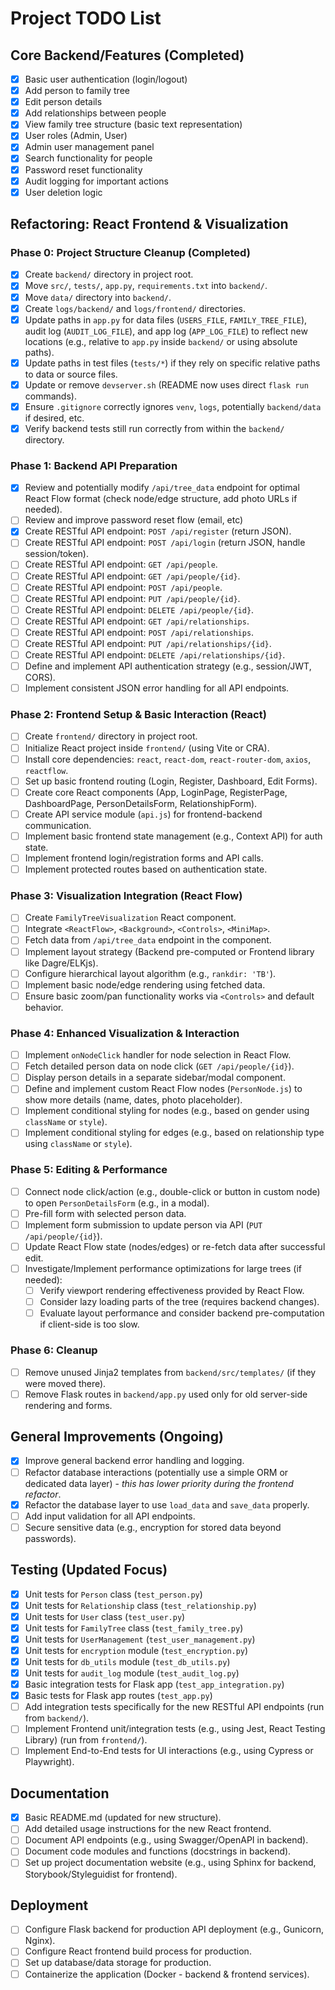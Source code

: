 # Project TODO List

## Core Backend/Features (Completed)
- [x] Basic user authentication (login/logout)
- [x] Add person to family tree
- [x] Edit person details
- [x] Add relationships between people
- [x] View family tree structure (basic text representation)
- [x] User roles (Admin, User)
- [x] Admin user management panel
- [x] Search functionality for people
- [x] Password reset functionality
- [x] Audit logging for important actions
- [x] User deletion logic

## Refactoring: React Frontend & Visualization

### Phase 0: Project Structure Cleanup (Completed)
- [x] Create `backend/` directory in project root.
- [x] Move `src/`, `tests/`, `app.py`, `requirements.txt` into `backend/`.
- [x] Move `data/` directory into `backend/`.
- [x] Create `logs/backend/` and `logs/frontend/` directories.
- [x] Update paths in `app.py` for data files (`USERS_FILE`, `FAMILY_TREE_FILE`), audit log (`AUDIT_LOG_FILE`), and app log (`APP_LOG_FILE`) to reflect new locations (e.g., relative to `app.py` inside `backend/` or using absolute paths).
- [x] Update paths in test files (`tests/*`) if they rely on specific relative paths to data or source files.
- [x] Update or remove `devserver.sh` (README now uses direct `flask run` commands).
- [x] Ensure `.gitignore` correctly ignores `venv`, `logs`, potentially `backend/data` if desired, etc.
- [x] Verify backend tests still run correctly from within the `backend/` directory.

### Phase 1: Backend API Preparation
- [x] Review and potentially modify `/api/tree_data` endpoint for optimal React Flow format (check node/edge structure, add photo URLs if needed).
- [ ] Review and improve password reset flow (email, etc)
- [x] Create RESTful API endpoint: `POST /api/register` (return JSON).
- [ ] Create RESTful API endpoint: `POST /api/login` (return JSON, handle session/token).
- [ ] Create RESTful API endpoint: `GET /api/people`.
- [ ] Create RESTful API endpoint: `GET /api/people/{id}`.
- [ ] Create RESTful API endpoint: `POST /api/people`.
- [ ] Create RESTful API endpoint: `PUT /api/people/{id}`.
- [ ] Create RESTful API endpoint: `DELETE /api/people/{id}`.
- [ ] Create RESTful API endpoint: `GET /api/relationships`.
- [ ] Create RESTful API endpoint: `POST /api/relationships`.
- [ ] Create RESTful API endpoint: `PUT /api/relationships/{id}`.
- [ ] Create RESTful API endpoint: `DELETE /api/relationships/{id}`.
- [ ] Define and implement API authentication strategy (e.g., session/JWT, CORS).
- [ ] Implement consistent JSON error handling for all API endpoints.

### Phase 2: Frontend Setup & Basic Interaction (React)
- [ ] Create `frontend/` directory in project root.
- [ ] Initialize React project inside `frontend/` (using Vite or CRA).
- [ ] Install core dependencies: `react`, `react-dom`, `react-router-dom`, `axios`, `reactflow`.
- [ ] Set up basic frontend routing (Login, Register, Dashboard, Edit Forms).
- [ ] Create core React components (App, LoginPage, RegisterPage, DashboardPage, PersonDetailsForm, RelationshipForm).
- [ ] Create API service module (`api.js`) for frontend-backend communication.
- [ ] Implement basic frontend state management (e.g., Context API) for auth state.
- [ ] Implement frontend login/registration forms and API calls.
- [ ] Implement protected routes based on authentication state.

### Phase 3: Visualization Integration (React Flow)
- [ ] Create `FamilyTreeVisualization` React component.
- [ ] Integrate `<ReactFlow>`, `<Background>`, `<Controls>`, `<MiniMap>`.
- [ ] Fetch data from `/api/tree_data` endpoint in the component.
- [ ] Implement layout strategy (Backend pre-computed or Frontend library like Dagre/ELKjs).
- [ ] Configure hierarchical layout algorithm (e.g., `rankdir: 'TB'`).
- [ ] Implement basic node/edge rendering using fetched data.
- [ ] Ensure basic zoom/pan functionality works via `<Controls>` and default behavior.

### Phase 4: Enhanced Visualization & Interaction
- [ ] Implement `onNodeClick` handler for node selection in React Flow.
- [ ] Fetch detailed person data on node click (`GET /api/people/{id}`).
- [ ] Display person details in a separate sidebar/modal component.
- [ ] Define and implement custom React Flow nodes (`PersonNode.js`) to show more details (name, dates, photo placeholder).
- [ ] Implement conditional styling for nodes (e.g., based on gender using `className` or `style`).
- [ ] Implement conditional styling for edges (e.g., based on relationship type using `className` or `style`).

### Phase 5: Editing & Performance
- [ ] Connect node click/action (e.g., double-click or button in custom node) to open `PersonDetailsForm` (e.g., in a modal).
- [ ] Pre-fill form with selected person data.
- [ ] Implement form submission to update person via API (`PUT /api/people/{id}`).
- [ ] Update React Flow state (nodes/edges) or re-fetch data after successful edit.
- [ ] Investigate/Implement performance optimizations for large trees (if needed):
    - [ ] Verify viewport rendering effectiveness provided by React Flow.
    - [ ] Consider lazy loading parts of the tree (requires backend changes).
    - [ ] Evaluate layout performance and consider backend pre-computation if client-side is too slow.

### Phase 6: Cleanup
- [ ] Remove unused Jinja2 templates from `backend/src/templates/` (if they were moved there).
- [ ] Remove Flask routes in `backend/app.py` used only for old server-side rendering and forms.

## General Improvements (Ongoing)
- [x] Improve general backend error handling and logging.
- [ ] Refactor database interactions (potentially use a simple ORM or dedicated data layer) - *this has lower priority during the frontend refactor*.
- [x] Refactor the database layer to use `load_data` and `save_data` properly.
- [ ] Add input validation for all API endpoints.
- [ ] Secure sensitive data (e.g., encryption for stored data beyond passwords).

## Testing (Updated Focus)
- [x] Unit tests for `Person` class (`test_person.py`)
- [x] Unit tests for `Relationship` class (`test_relationship.py`)
- [x] Unit tests for `User` class (`test_user.py`)
- [x] Unit tests for `FamilyTree` class (`test_family_tree.py`)
- [x] Unit tests for `UserManagement` (`test_user_management.py`)
- [x] Unit tests for `encryption` module (`test_encryption.py`)
- [x] Unit tests for `db_utils` module (`test_db_utils.py`)
- [x] Unit tests for `audit_log` module (`test_audit_log.py`)
- [x] Basic integration tests for Flask app (`test_app_integration.py`)
- [x] Basic tests for Flask app routes (`test_app.py`)
- [ ] Add integration tests specifically for the new RESTful API endpoints (run from `backend/`).
- [ ] Implement Frontend unit/integration tests (e.g., using Jest, React Testing Library) (run from `frontend/`).
- [ ] Implement End-to-End tests for UI interactions (e.g., using Cypress or Playwright).

## Documentation
- [x] Basic README.md (updated for new structure).
- [ ] Add detailed usage instructions for the new React frontend.
- [ ] Document API endpoints (e.g., using Swagger/OpenAPI in backend).
- [ ] Document code modules and functions (docstrings in backend).
- [ ] Set up project documentation website (e.g., using Sphinx for backend, Storybook/Styleguidist for frontend).

## Deployment
- [ ] Configure Flask backend for production API deployment (e.g., Gunicorn, Nginx).
- [ ] Configure React frontend build process for production.
- [ ] Set up database/data storage for production.
- [ ] Containerize the application (Docker - backend & frontend services).
